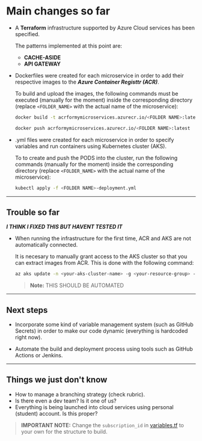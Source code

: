 # Main changes so far

- A **Terraform** infrastructure supported by Azure Cloud services has been specified.
    
    The patterns implemented at this point are:
    - **CACHE-ASIDE**
    - **API GATEWAY**

- Dockerfiles were created for each microservice in order to add their respective images to the **_Azure Container Registtr (ACR)_**. 
    
    To build and upload the images, the following commands must be executed (manually for the moment) inside the corresponding directory (replace `<FOLDER_NAME>` with the actual name of the microservice):

    ```bash
    docker build -t acrformymicroservices.azurecr.io/<FOLDER NAME>:latest .

    docker push acrformymicroservices.azurecr.io/<FOLDER NAME>:latest
    ```

- .yml files were created for each microservice in order to specify variables and run containers using Kubernetes cluster (AKS). 

    To to create and push the PODS into the cluster, run the following commands (manually for the moment) inside the corresponding directory (replace `<FOLDER_NAME>` with the actual name of the microservice):

    ```bash
    kubectl apply -f <FOLDER NAME>-deployment.yml
    ```

---

## Trouble so far

**_I THINK I FIXED THIS BUT HAVENT TESTED IT_**

- When running the infrastructure for the first time, ACR and AKS are not automatically connected.  
    
    It is necesary to manually grant access to the AKS cluster so that you can extract images from ACR. This is done with the following command:

    ```bash
    az aks update -n <your-aks-cluster-name> -g <your-resource-group> --attach-acr <your-acr-name>
    ```

    >**Note:** THIS SHOULD BE AUTOMATED

---

## Next steps

- Incorporate some kind of variable management system (such as GitHub Secrets) in order to make our code dynamic (everything is hardcoded right now).

- Automate the build and deployment process using tools such as GitHub Actions or Jenkins.

---

## Things we just don't know

- How to manage a branching strategy (check rubric).
- Is there even a dev team? Is it one of us?
- Everything is being launched into cloud services using personal (student) account. Is this proper? 


> **IMPORTANT NOTE:** Change the `subscription_id` in [variables.tf](terraform/variables.tf) to your own for the structure to build.
